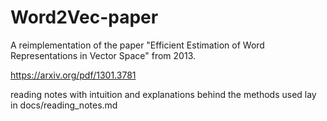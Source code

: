 # Word2Vec-paper
A reimplementation of the paper "Efficient Estimation of Word Representations in Vector Space" from 2013. 

https://arxiv.org/pdf/1301.3781 


reading notes with intuition and explanations behind the methods used lay in docs/reading_notes.md

